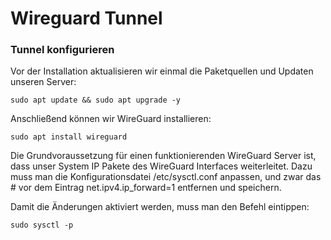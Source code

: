 # Wireguard Tunnel

### Tunnel konfigurieren

Vor der Installation aktualisieren wir einmal die Paketquellen und Updaten unseren Server:
```
sudo apt update && sudo apt upgrade -y
```

Anschließend können wir WireGuard installieren:
```
sudo apt install wireguard
```
Die Grundvoraussetzung für einen funktionierenden WireGuard Server ist, dass unser System IP Pakete des WireGuard Interfaces weiterleitet. Dazu muss man die Konfigurationsdatei /etc/sysctl.conf anpassen, und zwar das # vor dem Eintrag net.ipv4.ip_forward=1 entfernen und speichern.

Damit die Änderungen aktiviert werden, muss man den Befehl eintippen:
```
sudo sysctl -p
```
